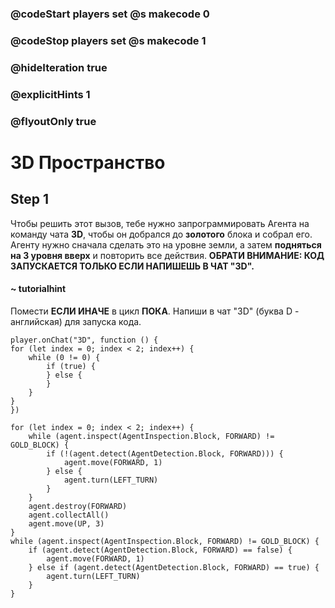 ### @codeStart players set @s makecode 0
### @codeStop players set @s makecode 1

### @hideIteration true 
### @explicitHints 1
### @flyoutOnly true

# 3D Пространство

## Step 1
Чтобы решить этот вызов, тебе нужно запрограммировать Агента на команду чата **3D**, чтобы он добрался до **золотого** блока и собрал его. Агенту нужно сначала сделать это на уровне земли, а затем **подняться на 3 уровня вверх** и повторить все действия. **ОБРАТИ ВНИМАНИЕ: КОД ЗАПУСКАЕТСЯ ТОЛЬКО ЕСЛИ НАПИШЕШЬ В ЧАТ "3D".**

#### ~ tutorialhint
Помести **ЕСЛИ ИНАЧЕ** в цикл **ПОКА**. Напиши в чат "3D" (буква D - английская) для запуска кода.

```template
player.onChat("3D", function () {
for (let index = 0; index < 2; index++) {  
    while (0 != 0) {
        if (true) {
        } else {
        }
    }
}
})
``` 
```ghost
for (let index = 0; index < 2; index++) {
    while (agent.inspect(AgentInspection.Block, FORWARD) != GOLD_BLOCK) {
        if (!(agent.detect(AgentDetection.Block, FORWARD))) {
            agent.move(FORWARD, 1)
        } else {
            agent.turn(LEFT_TURN)
        }
    }
    agent.destroy(FORWARD)
    agent.collectAll()
    agent.move(UP, 3)
}
while (agent.inspect(AgentInspection.Block, FORWARD) != GOLD_BLOCK) {
    if (agent.detect(AgentDetection.Block, FORWARD) == false) {
        agent.move(FORWARD, 1)
    } else if (agent.detect(AgentDetection.Block, FORWARD) == true) {
        agent.turn(LEFT_TURN)
    }
}
```